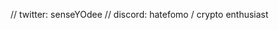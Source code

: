 // twitter: senseYOdee
// discord: hatefomo
/ crypto enthusiast

<!---
senseidee/senseidee is a ✨ special ✨ repository because its `README.md` (this file) appears on your GitHub profile.
You can click the Preview link to take a look at your changes.
--->
